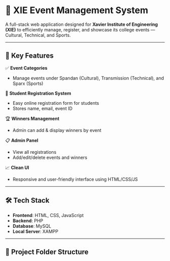 # 🎉 XIE Event Management System

A full-stack web application designed for **Xavier Institute of Engineering (XIE)** to efficiently manage, register, and showcase its college events — Cultural, Technical, and Sports.

---

## 🌟 Key Features

✅ **Event Categories**  
- Manage events under Spandan (Cultural), Transmission (Technical), and Sparx (Sports)

📝 **Student Registration System**  
- Easy online registration form for students  
- Stores name, email, event ID

🏆 **Winners Management**  
- Admin can add & display winners by event

📋 **Admin Panel**  
- View all registrations  
- Add/edit/delete events and winners

📈 **Clean UI**  
- Responsive and user-friendly interface using HTML/CSS/JS

---

## 🛠 Tech Stack

- **Frontend**: HTML, CSS, JavaScript  
- **Backend**: PHP  
- **Database**: MySQL  
- **Local Server**: XAMPP

---

## 📂 Project Folder Structure

